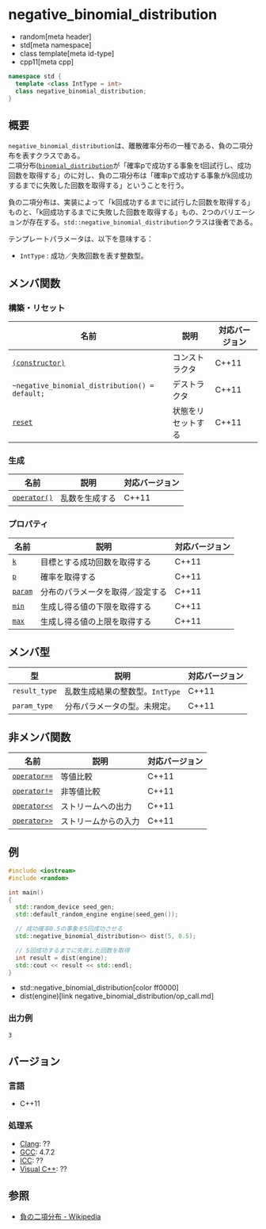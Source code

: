 # negative_binomial_distribution
* random[meta header]
* std[meta namespace]
* class template[meta id-type]
* cpp11[meta cpp]

```cpp
namespace std {
  template <class IntType = int>
  class negative_binomial_distribution;
}
```

## 概要
`negative_binomial_distribution`は、離散確率分布の一種である、負の二項分布を表すクラスである。  
二項分布([`binomial_distribution`](binomial_distribution.md)が「確率pで成功する事象をt回試行し、成功回数を取得する」のに対し、負の二項分布は「確率pで成功する事象がk回成功するまでに失敗した回数を取得する」ということを行う。  


負の二項分布は、実装によって「k回成功するまでに試行した回数を取得する」ものと、「k回成功するまでに失敗した回数を取得する」もの、2つのバリエーションが存在する。`std::negative_binomial_distribution`クラスは後者である。


テンプレートパラメータは、以下を意味する：

- `IntType` : 成功／失敗回数を表す整数型。


## メンバ関数
### 構築・リセット

| 名前 | 説明 | 対応バージョン |
|---------------------------------------------------------------------|--------------------|-------|
| [`(constructor)`](negative_binomial_distribution/op_constructor.md) | コンストラクタ | C++11 |
| `~negative_binomial_distribution() = default;`       | デストラクタ       | C++11 |
| [`reset`](negative_binomial_distribution/reset.md) | 状態をリセットする | C++11 |


### 生成

| 名前 | 説明 | 対応バージョン |
|-------------------------------------------------------------|----------------|-------|
| [`operator()`](negative_binomial_distribution/op_call.md) | 乱数を生成する | C++11 |


### プロパティ

| 名前 | 説明 | 対応バージョン |
|------------------------------------------------------|----------------------------------|-------|
| [`k`](negative_binomial_distribution/k.md)         | 目標とする成功回数を取得する     | C++11 |
| [`p`](negative_binomial_distribution/p.md)         | 確率を取得する                   | C++11 |
| [`param`](negative_binomial_distribution/param.md) | 分布のパラメータを取得／設定する | C++11 |
| [`min`](negative_binomial_distribution/min.md)     | 生成し得る値の下限を取得する   | C++11 |
| [`max`](negative_binomial_distribution/max.md)     | 生成し得る値の上限を取得する   | C++11 |


## メンバ型

| 型 | 説明 | 対応バージョン |
|---------------|---------------------------------|-------|
| `result_type` | 乱数生成結果の整数型。`IntType` | C++11 |
| `param_type`  | 分布パラメータの型。未規定。    | C++11 |


## 非メンバ関数

| 名前 | 説明 | 対応バージョン |
|------------------------------------------------------------|----------------------|-------|
| [`operator==`](negative_binomial_distribution/op_equal.md)     | 等値比較             | C++11 |
| [`operator!=`](negative_binomial_distribution/op_not_equal.md) | 非等値比較           | C++11 |
| [`operator<<`](negative_binomial_distribution/op_ostream.md)   | ストリームへの出力   | C++11 |
| [`operator>>`](negative_binomial_distribution/op_istream.md)   | ストリームからの入力 | C++11 |


## 例
```cpp example
#include <iostream>
#include <random>

int main()
{
  std::random_device seed_gen;
  std::default_random_engine engine(seed_gen());

  // 成功確率0.5の事象を5回成功させる
  std::negative_binomial_distribution<> dist(5, 0.5);

  // 5回成功するまでに失敗した回数を取得
  int result = dist(engine);
  std::cout << result << std::endl;
}
```
* std::negative_binomial_distribution[color ff0000]
* dist(engine)[link negative_binomial_distribution/op_call.md]

### 出力例
```
3
```


## バージョン
### 言語
- C++11

### 処理系
- [Clang](/implementation.md#clang): ??
- [GCC](/implementation.md#gcc): 4.7.2
- [ICC](/implementation.md#icc): ??
- [Visual C++](/implementation.md#visual_cpp): ??


## 参照
- [負の二項分布 - Wikipedia](https://ja.wikipedia.org/wiki/負の二項分布)


